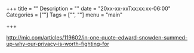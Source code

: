 +++
title = ""
Description = ""
date = "20xx-xx-xxTxx:xx:xx-06:00"
Categories = [""]
Tags = ["", ""]
menu = "main"

+++


http://mic.com/articles/119602/in-one-quote-edward-snowden-summed-up-why-our-privacy-is-worth-fighting-for
